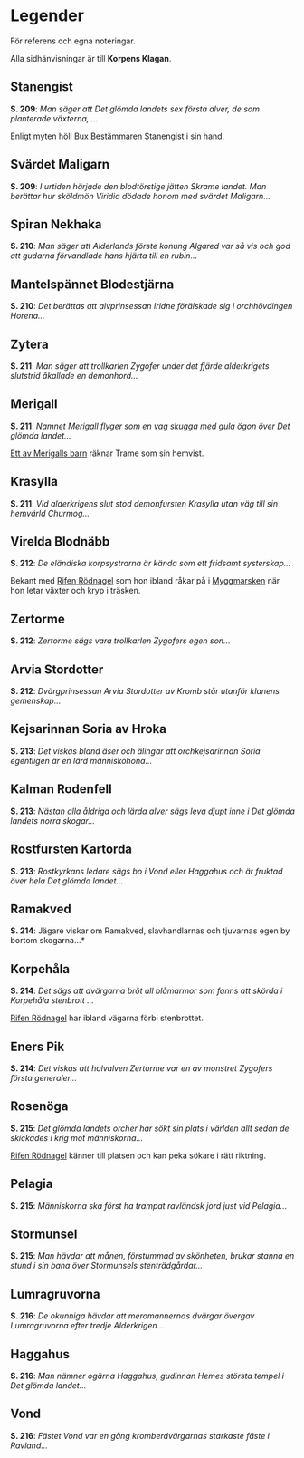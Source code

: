 <title>Legender - Gravsådd</title>

# Legender

För referens och egna noteringar.

Alla sidhänvisningar är till **Korpens Klagan**.

## Stanengist

**S. 209**: *Man säger att Det glömda landets sex första alver, de som planterade växterna, ...*

Enligt myten höll [Bux Bestämmaren](gravröset.html#bux-bare-tramahan) Stanengist i sin hand.

## Svärdet Maligarn

**S. 209**: *I urtiden härjade den blodtörstige jätten Skrame landet. Man berättar hur sköldmön Viridia dödade honom med svärdet Maligarn...*

## Spiran Nekhaka

**S. 210**: *Man säger att Alderlands förste konung Algared var så vis och god att gudarna förvandlade hans hjärta till en rubin...*

## Mantelspännet Blodestjärna

**S. 210**: *Det berättas att alvprinsessan Iridne förälskade sig i orchhövdingen Horena...*

## Zytera

**S. 211**: *Man säger att trollkarlen Zygofer under det fjärde alderkrigets slutstrid åkallade en demonhord...*

## Merigall

**S. 211**: *Namnet Merigall flyger som en vag skugga med gula ögon över Det glömda landet...*

[Ett av Merigalls barn](herind_gulöga.html) räknar Trame som sin hemvist.

## Krasylla

**S. 211**: *Vid alderkrigens slut stod demonfursten Krasylla utan väg till sin hemvärld Churmog...*

## Virelda Blodnäbb

**S. 212**: *De eländiska korpsystrarna är kända som ett fridsamt systerskap...*

Bekant med [Rifen Rödnagel](rifen_rödnagel.html) som hon ibland råkar på i [Myggmarsken](myggmarsken.html) när hon letar växter och kryp i träsken.

## Zertorme

**S. 212**: *Zertorme sägs vara trollkarlen Zygofers egen son...*

## Arvia Stordotter

**S. 212**: *Dvärgprinsessan Arvia Stordotter av Kromb står utanför klanens gemenskap...*

## Kejsarinnan Soria av Hroka

**S. 213**: *Det viskas bland äser och älingar att orchkejsarinnan Soria egentligen är en lärd människohona...*

## Kalman Rodenfell

**S. 213**: *Nästan alla åldriga och lärda alver sägs leva djupt inne i Det glömda landets norra skogar...*

## Rostfursten Kartorda

**S. 213**: *Rostkyrkans ledare sägs bo i Vond eller Haggahus och är fruktad över hela Det glömda landet...*

## Ramakved

**S. 214**: Jägare viskar om Ramakved, slavhandlarnas och tjuvarnas egen by bortom skogarna...*

## Korpehåla

**S. 214**: *Det sägs att dvärgarna bröt all blåmarmor som fanns att skörda i Korpehåla stenbrott ...*

[Rifen Rödnagel](rifen_rödnagel.html) har ibland vägarna förbi stenbrottet.

## Eners Pik

**S. 214**: *Det viskas att halvalven Zertorme var en av monstret Zygofers första generaler...*

## Rosenöga

**S. 215**: *Det glömda landets orcher har sökt sin plats i världen allt sedan de skickades i krig mot människorna...*

[Rifen Rödnagel](rifen_rödnagel.html) känner till platsen och kan peka sökare i rätt riktning.

## Pelagia

**S. 215**: *Människorna ska först ha trampat ravländsk jord just vid Pelagia...*

## Stormunsel

**S. 215**: *Man hävdar att månen, förstummad av skönheten, brukar stanna en stund i sin bana över Stormunsels stenträdgårdar...*

## Lumragruvorna

**S. 216**: *De okunniga hävdar att meromannernas­ dvärgar övergav Lumragruvorna efter tredje Alderkrigen...*

## Haggahus

**S. 216**: *Man nämner ogärna Haggahus, gudinnan Hemes största tempel i Det glömda landet...*

## Vond

**S. 216**: *Fästet Vond var en gång kromberdvärgarnas starkaste fäste i Ravland...*
